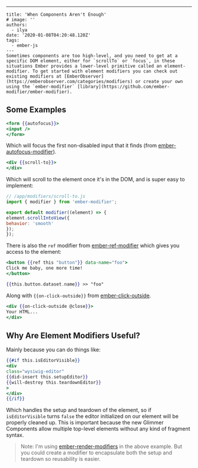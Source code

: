 ---
    title: 'When Components Aren't Enough'
    # image: ''
    authors:
      - ilya
    date: '2020-01-08T04:20:48.120Z'
    tags:
      - ember-js
    ---
    Sometimes components are too high-level, and you need to get at a specific DOM element, either for `scrollTo` or `focus`, in these situations Ember provides a lower-level primitive called an element-modifier. To get started with element modifiers you can check out existing modifiers at [EmberObserver](https://emberobserver.com/categories/modifiers) or create your own using the `ember-modifier` [library](https://github.com/ember-modifier/ember-modifier).

## Some Examples

```hbs
<form {{autofocus}}>
<input />
</form>
```

Which will focus the first non-disabled input that it finds (from [ember-autofocus-modifier](https://github.com/qonto/ember-autofocus-modifier)).

```hbs
<div {{scroll-to}}>
</div>
```

Which will scroll to the element once it's in the DOM, and is super easy to implement:

```js
// /app/modifiers/scroll-to.js
import { modifier } from 'ember-modifier';

export default modifier((element) => {
element.scrollIntoView({
behavior: 'smooth'
});
});
```

There is also the `ref` modifier from [ember-ref-modifier](https://www.npmjs.com/package/ember-ref-modifier) which gives you access to the element:

```hbs
<button {{ref this "button"}} data-name="foo">
Click me baby, one more time!
</button>

{{this.button.dataset.name}} >> "foo"
```

Along with `{{on-click-outside}}` from [ember-click-outside](https://github.com/zeppelin/ember-click-outside).

```hbs
<div {{on-click-outside @close}}>
Your HTML...
</div>
```

## Why Are Element Modifiers Useful?

Mainly because you can do things like:

```hbs
{{#if this.isEditorVisible}}
<div
class="wysiwig-editor"
{{did-insert this.setupEditor}}
{{will-destroy this.teardownEditor}}
>
</div>
{{/if}}
```

Which handles the setup and teardown of the element, so if `isEditorVisible` turns `false` the editor initialized on our element will be properly cleaned up. This is important because the new Glimmer Components allow multiple top-level elements without any kind of fragment syntax.

> Note: I'm using [ember-render-modifiers](https://github.com/emberjs/ember-render-modifiers) in the above example. But you could create a modifier to encapsulate both the setup and teardown so reusability is easier.